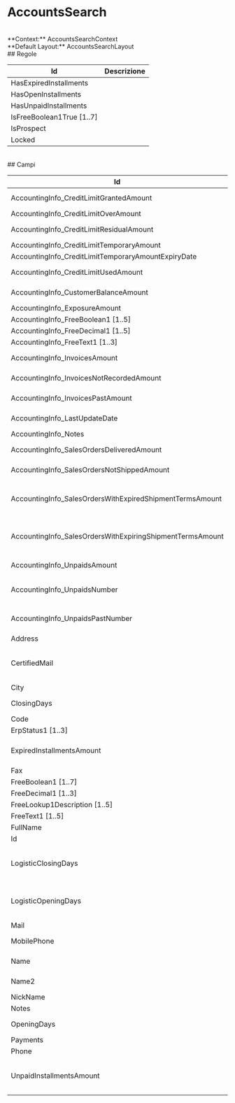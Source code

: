 # AccountsSearch

<br/>
**Context:** AccountsSearchContext
<br/>
**Default Layout:** AccountsSearchLayout


<br/>
## Regole

| Id | Descrizione | 
| --- | --- | 
| HasExpiredInstallments |  | 
| HasOpenInstallments |  | 
| HasUnpaidInstallments |  | 
| IsFreeBoolean1True [1..7] |  | 
| IsProspect |  | 
| Locked |  | 

<br/>
## Campi

| Id | Descrizione | 
| --- | --- | 
| AccountingInfo_CreditLimitGrantedAmount | Importo fido concesso | 
| AccountingInfo_CreditLimitOverAmount | Fuori fido | 
| AccountingInfo_CreditLimitResidualAmount | Importo fido residuo | 
| AccountingInfo_CreditLimitTemporaryAmount |  | 
| AccountingInfo_CreditLimitTemporaryAmountExpiryDate |  | 
| AccountingInfo_CreditLimitUsedAmount | Importo fido utilizzato | 
| AccountingInfo_CustomerBalanceAmount | Saldo contabile | 
| AccountingInfo_ExposureAmount | Esposizione | 
| AccountingInfo_FreeBoolean1 [1..5] |  | 
| AccountingInfo_FreeDecimal1 [1..5] |  | 
| AccountingInfo_FreeText1 [1..3] |  | 
| AccountingInfo_InvoicesAmount | Importo anno corrente | 
| AccountingInfo_InvoicesNotRecordedAmount | Importo Bolle non fatturate | 
| AccountingInfo_InvoicesPastAmount | Importo anno precedente | 
| AccountingInfo_LastUpdateDate | Data ultimo aggiornamento | 
| AccountingInfo_Notes | Note | 
| AccountingInfo_SalesOrdersDeliveredAmount | Totale consegnati | 
| AccountingInfo_SalesOrdersNotShippedAmount | Totale non consegnati | 
| AccountingInfo_SalesOrdersWithExpiredShipmentTermsAmount | Totale con data di consegna scaduta | 
| AccountingInfo_SalesOrdersWithExpiringShipmentTermsAmount | Totale con data di consegna in scadenza | 
| AccountingInfo_UnpaidsAmount | Importo insoluti | 
| AccountingInfo_UnpaidsNumber | Numero insoluti anno corrente | 
| AccountingInfo_UnpaidsPastNumber | Numero insoluti anno precedente | 
| Address | Indirizzo | 
| CertifiedMail | Mail certificata (PEC - Posta Elettronica Certificata | 
| City | Città | 
| ClosingDays | Giorni di chiusura | 
| Code |  | 
| ErpStatus1 [1..3] |  | 
| ExpiredInstallmentsAmount | Importo delle partite aperte scadute | 
| Fax | Fax | 
| FreeBoolean1 [1..7] |  | 
| FreeDecimal1 [1..3] |  | 
| FreeLookup1Description [1..5] |  | 
| FreeText1 [1..5] |  | 
| FullName |  | 
| Id | Id | 
| LogisticClosingDays | Giorni di chiusura per operazioni logisitiche | 
| LogisticOpeningDays | Giorni di apertura per operazioni logisitiche | 
| Mail | Mail | 
| MobilePhone | Telefono mobile | 
| Name | Ragione sociale | 
| Name2 | Ragione sociale 2 | 
| NickName | Nickname | 
| Notes | Note | 
| OpeningDays | Giorni di apertura | 
| Payments |  | 
| Phone | Telefono | 
| UnpaidInstallmentsAmount | Indica l'importo degli insoluti del cliente |
